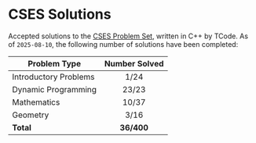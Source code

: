 # CSES Solutions

Accepted solutions to the [CSES Problem Set](https://cses.fi/problemset/), written in C++ by TCode. As of `2025-08-10`, the following number of solutions have been completed:

| Problem Type          | Number Solved |
|-----------------------|:-------------:|
| Introductory Problems |     1/24      |
| Dynamic Programming   |     23/23     |
| Mathematics           |     10/37     |
| Geometry              |     3/16      |
| **Total**             |   **36/400**  |
